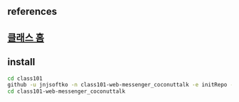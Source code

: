 ## references

## [클래스 홈](https://class101.net/ko/products/6178e02c8baaa3001542d1a3)

## install

```sh
cd class101
github -u jnjsoftko -n class101-web-messenger_coconuttalk -e initRepo -d "CLASS101 코딩부터 배포까지! 입문자도 할 수 있는 나만의 메신저 웹사이트 만들기"
cd class101-web-messenger_coconuttalk
```
